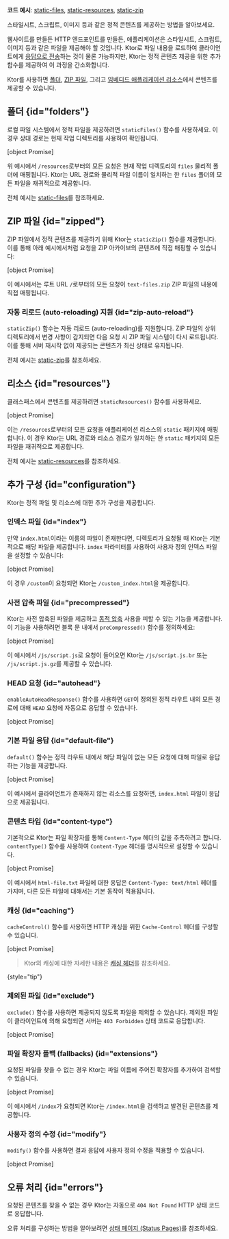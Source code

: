 [//]: # (title: 정적 콘텐츠 제공)

<show-structure for="chapter" depth="2"/>

<tldr>
<p><b>코드 예시</b>:
<a href="https://github.com/ktorio/ktor-documentation/tree/%ktor_version%/codeSnippets/snippets/static-files">static-files</a>,
<a href="https://github.com/ktorio/ktor-documentation/tree/%ktor_version%/codeSnippets/snippets/static-resources">static-resources</a>,
<a href="https://github.com/ktorio/ktor-documentation/tree/%ktor_version%/codeSnippets/snippets/static-zip">static-zip</a>
</p>
</tldr>

<link-summary>
스타일시트, 스크립트, 이미지 등과 같은 정적 콘텐츠를 제공하는 방법을 알아보세요.
</link-summary>

웹사이트를 만들든 HTTP 엔드포인트를 만들든, 애플리케이션은 스타일시트, 스크립트, 이미지 등과 같은 파일을 제공해야 할 것입니다.
Ktor로 파일 내용을 로드하여 클라이언트에게 [응답으로 전송](server-responses.md)하는 것이 물론 가능하지만, Ktor는 정적 콘텐츠 제공을 위한 추가 함수를 제공하여 이 과정을 간소화합니다.

Ktor를 사용하면 [폴더](#folders), [ZIP 파일](#zipped), 그리고 [임베디드 애플리케이션 리소스](#resources)에서 콘텐츠를 제공할 수 있습니다.

## 폴더 {id="folders"}

로컬 파일 시스템에서 정적 파일을 제공하려면 `staticFiles()` 함수를 사용하세요. 이 경우 상대 경로는 현재 작업 디렉토리를 사용하여 확인됩니다.

 [object Promise]

위 예시에서 `/resources`로부터의 모든 요청은 현재 작업 디렉토리의 `files` 물리적 폴더에 매핑됩니다.
Ktor는 URL 경로와 물리적 파일 이름이 일치하는 한 `files` 폴더의 모든 파일을 재귀적으로 제공합니다.

전체 예시는 [static-files](https://github.com/ktorio/ktor-documentation/tree/%ktor_version%/codeSnippets/snippets/static-files)를 참조하세요.

## ZIP 파일 {id="zipped"}

ZIP 파일에서 정적 콘텐츠를 제공하기 위해 Ktor는 `staticZip()` 함수를 제공합니다.
이를 통해 아래 예시에서처럼 요청을 ZIP 아카이브의 콘텐츠에 직접 매핑할 수 있습니다:

 [object Promise]

이 예시에서는 루트 URL `/`로부터의 모든 요청이 `text-files.zip` ZIP 파일의 내용에 직접 매핑됩니다.

### 자동 리로드 (auto-reloading) 지원 {id="zip-auto-reload"}

`staticZip()` 함수는 자동 리로드 (auto-reloading)를 지원합니다. ZIP 파일의 상위 디렉토리에서 변경 사항이 감지되면 다음 요청 시 ZIP 파일 시스템이 다시 로드됩니다. 이를 통해 서버 재시작 없이 제공되는 콘텐츠가 최신 상태로 유지됩니다.

전체 예시는 [static-zip](https://github.com/ktorio/ktor-documentation/tree/%ktor_version%/codeSnippets/snippets/static-zip)를 참조하세요.

## 리소스 {id="resources"}

클래스패스에서 콘텐츠를 제공하려면 `staticResources()` 함수를 사용하세요.

[object Promise]

이는 `/resources`로부터의 모든 요청을 애플리케이션 리소스의 `static` 패키지에 매핑합니다.
이 경우 Ktor는 URL 경로와 리소스 경로가 일치하는 한 `static` 패키지의 모든 파일을 재귀적으로 제공합니다.

전체 예시는 [static-resources](https://github.com/ktorio/ktor-documentation/tree/%ktor_version%/codeSnippets/snippets/static-resources)를 참조하세요.

## 추가 구성 {id="configuration"}

Ktor는 정적 파일 및 리소스에 대한 추가 구성을 제공합니다.

### 인덱스 파일 {id="index"}

만약 `index.html`이라는 이름의 파일이 존재한다면, 디렉토리가 요청될 때 Ktor는 기본적으로 해당 파일을 제공합니다. `index` 파라미터를 사용하여 사용자 정의 인덱스 파일을 설정할 수 있습니다:

[object Promise]

이 경우 `/custom`이 요청되면 Ktor는 `/custom_index.html`을 제공합니다.

### 사전 압축 파일 {id="precompressed"}

Ktor는 사전 압축된 파일을 제공하고 [동적 압축](server-compression.md) 사용을 피할 수 있는 기능을 제공합니다.
이 기능을 사용하려면 블록 문 내에서 `preCompressed()` 함수를 정의하세요:

[object Promise]

이 예시에서 `/js/script.js`로 요청이 들어오면 Ktor는 `/js/script.js.br` 또는 `/js/script.js.gz`를 제공할 수 있습니다.

### HEAD 요청 {id="autohead"}

`enableAutoHeadResponse()` 함수를 사용하면 `GET`이 정의된 정적 라우트 내의 모든 경로에 대해 `HEAD` 요청에 자동으로 응답할 수 있습니다.

[object Promise]

### 기본 파일 응답 {id="default-file"}

`default()` 함수는 정적 라우트 내에서 해당 파일이 없는 모든 요청에 대해 파일로 응답하는 기능을 제공합니다.

[object Promise]

이 예시에서 클라이언트가 존재하지 않는 리소스를 요청하면, `index.html` 파일이 응답으로 제공됩니다.

### 콘텐츠 타입 {id="content-type"}

기본적으로 Ktor는 파일 확장자를 통해 `Content-Type` 헤더의 값을 추측하려고 합니다. `contentType()` 함수를 사용하여 `Content-Type` 헤더를 명시적으로 설정할 수 있습니다.

[object Promise]

이 예시에서 `html-file.txt` 파일에 대한 응답은 `Content-Type: text/html` 헤더를 가지며, 다른 모든 파일에 대해서는 기본 동작이 적용됩니다.

### 캐싱 {id="caching"}

`cacheControl()` 함수를 사용하면 HTTP 캐싱을 위한 `Cache-Control` 헤더를 구성할 수 있습니다.

[object Promise]

> Ktor의 캐싱에 대한 자세한 내용은 [캐싱 헤더](server-caching-headers.md)를 참조하세요.
>
{style="tip"}

### 제외된 파일 {id="exclude"}

`exclude()` 함수를 사용하면 제공되지 않도록 파일을 제외할 수 있습니다. 제외된 파일이 클라이언트에 의해 요청되면 서버는 `403 Forbidden` 상태 코드로 응답합니다.

[object Promise]

### 파일 확장자 폴백 (fallbacks) {id="extensions"}

요청된 파일을 찾을 수 없는 경우 Ktor는 파일 이름에 주어진 확장자를 추가하여 검색할 수 있습니다.

[object Promise]

이 예시에서 `/index`가 요청되면 Ktor는 `/index.html`을 검색하고 발견된 콘텐츠를 제공합니다.

### 사용자 정의 수정 {id="modify"}

`modify()` 함수를 사용하면 결과 응답에 사용자 정의 수정을 적용할 수 있습니다.

[object Promise]

## 오류 처리 {id="errors"}

요청된 콘텐츠를 찾을 수 없는 경우 Ktor는 자동으로 `404 Not Found` HTTP 상태 코드로 응답합니다.

오류 처리를 구성하는 방법을 알아보려면 [상태 페이지 (Status Pages)](server-status-pages.md)를 참조하세요.